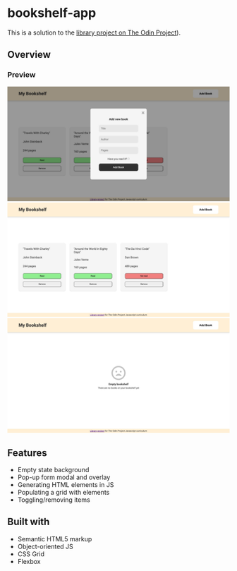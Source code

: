 # bookshelf-app

This is a solution to the [library project on The Odin Project](https://www.theodinproject.com/lessons/node-path-javascript-library)).

## Overview

### Preview

![](./screenshot-1.jpg)
![](./screenshot-2.jpg)
![](./screenshot-3.jpg)

## Features

- Empty state background
- Pop-up form modal and overlay
- Generating HTML elements in JS
- Populating a grid with elements
- Toggling/removing items

## Built with

- Semantic HTML5 markup
- Object-oriented JS
- CSS Grid
- Flexbox
